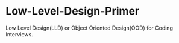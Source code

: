 # Low-Level-Design-Primer
Low Level Design(LLD) or Object Oriented Design(OOD) for Coding Interviews.
